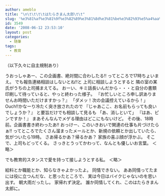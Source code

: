```yaml
---
author: ameblo
title: "\n\t\t\t\tはたらきまん太郎\t\t"
slug: '%e3%81%af%e3%81%9f%e3%82%89%e3%81%8d%e3%81%be%e3%82%93%e5%a4%aa%e9%83%8e'
id: 3549
date: '2008-06-12 23:53:10'
layout: post
categories:
  - 随筆
tags:
  - 教育
---
```


（以下久々に自主規制あり）

うおっしゃあー、この企画書、絶対間に合わしたる!! ってところで17時ちょいまえ。 でも報告連絡相談はしないとね!!と 上司に相談しようとすると 隣の室の某氏がうちの上司捕まえてる。 おーい、キミ話長いんだから・・・と自分の書類印刷して待っていると、やっと終わった様子。 『お忙しいところ申し訳ありませんお時間いただけますかっ？』 「ダメッ！次の会議控えているから！」 Ouch!!かなーり冷たく突き放されたので 『じゃあここ、お名前もらっても良いでしょうか？』 と要旨だけでも相談して見るも 「あ、消しといて」 『はあ、ピンですか！』 まあそんなんでメゲる理由はどこにもないけど。 その後、18時前。企画書書き終わったあ!! おっけー、このいきおいで関連の仕事も片づけたらぁ!! ってところでたくさん溜まったメールとか、新規の依頼とか出していたら、気がついたら19時。 さあ帰るかあ？帰るかあ？ 家族の喜ぶ顔が浮かぶ。 そこで、上司もどってくる。 さっきとうってかわって、なんとも優しいお言葉。 ＜略＞

でも教育的スタンスで愛を持って接しようとする私。 ＜略＞

給料とか職能とか、知らなきゃよかったよ。 同情できない。 ああ同情ってたまには役に立つんだな、と思ったところで、 実は今日はバイクじゃないのを思い出す。 朝大雨だったし。 家帰れず決定。 誰か同情してくれ、このはたらきまん太郎に。